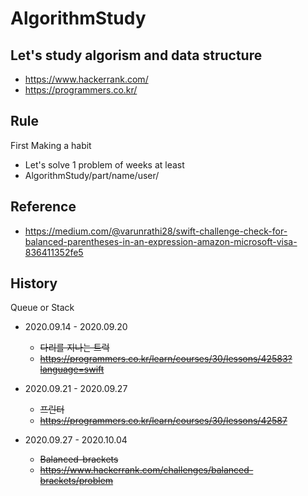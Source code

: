 # AlgorithmStudy

## Let's study algorism and data structure

- https://www.hackerrank.com/
- https://programmers.co.kr/

## Rule 
First Making a habit
- Let's solve 1 problem of weeks at least
- AlgorithmStudy/part/name/user/

## Reference  
- https://medium.com/@varunrathi28/swift-challenge-check-for-balanced-parentheses-in-an-expression-amazon-microsoft-visa-836411352fe5

## History

Queue or Stack

- 2020.09.14 - 2020.09.20
  - ~~다리를 지나는 트럭~~
  - ~~https://programmers.co.kr/learn/courses/30/lessons/42583?language=swift~~


- 2020.09.21 - 2020.09.27
  - ~~프린터~~ 
  - ~~https://programmers.co.kr/learn/courses/30/lessons/42587~~

- 2020.09.27 - 2020.10.04
  - ~~Balanced-brackets~~
  - ~~https://www.hackerrank.com/challenges/balanced-brackets/problem~~
